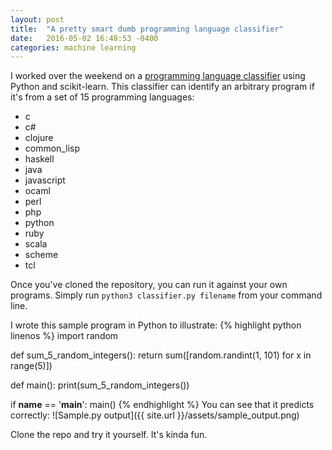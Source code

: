 ```yaml
---
layout: post
title:  "A pretty smart dumb programming language classifier"
date:   2016-05-02 16:48:53 -0400
categories: machine learning
---
```


I worked over the weekend on a [programming language classifier](https://github.com/gcrowder/programming-language-classifier) using Python and scikit-learn. This classifier can identify an arbitrary program if it's from a set of 15 programming languages:
- c
- c#
- clojure
- common_lisp
- haskell
- java
- javascript
- ocaml
- perl
- php
- python
- ruby
- scala
- scheme
- tcl


Once you've cloned the repository, you can run it against your own programs. Simply run `python3 classifier.py filename` from your command line.

I wrote this sample program in Python to illustrate:
{% highlight python linenos %}
import random


def sum_5_random_integers():
    return sum([random.randint(1, 101) for x in range(5)])


def main():
    print(sum_5_random_integers())


if __name__ == '__main__':
    main()
{% endhighlight %}
You can see that it predicts correctly:
![Sample.py output]({{ site.url }}/assets/sample_output.png)

Clone the repo and try it yourself. It's kinda fun.
